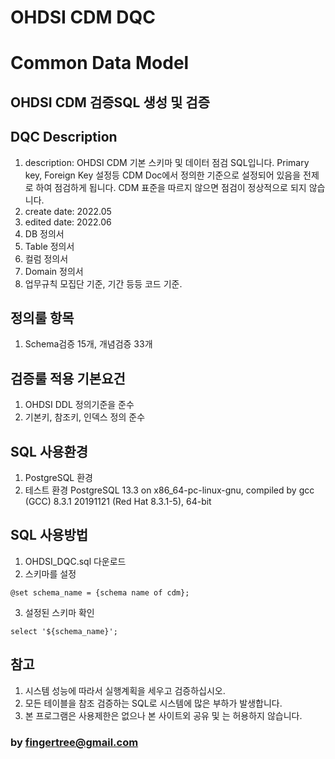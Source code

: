 # OHDSI CDM DQC 
# Common Data Model 

## OHDSI CDM 검증SQL 생성 및 검증  

## DQC Description   
1. description: OHDSI CDM 기본 스키마 및 데이터 점검 SQL입니다. Primary key, Foreign Key 설정등 CDM Doc에서 정의한 
                기준으로 설정되어 있음을 전제로 하여 점검하게 됩니다. CDM 표준을 따르지 않으면 점검이 정상적으로 되지 않습니다. 
2. create date: 2022.05 
3. edited date: 2022.06 
4. DB 정의서 
5. Table 정의서 
6. 컬럼 정의서
7. Domain 정의서 
8. 업무규칙 모집단 기준, 기간 등등 코드 기준. 

## 정의룰 항목 
1. Schema검증 15개, 개념검증 33개 

## 검증룰 적용 기본요건 
1. OHDSI DDL 정의기준을 준수 
2. 기본키, 참조키, 인덱스 정의 준수 

## SQL 사용환경 
1. PostgreSQL 환경 
2. 테스트 환경 
   PostgreSQL 13.3 on x86_64-pc-linux-gnu, compiled by gcc (GCC) 8.3.1 20191121 (Red Hat 8.3.1-5), 64-bit

## SQL 사용방법 
1. OHDSI_DQC.sql 다운로드 
2. 스키마를 설정 
``` 
@set schema_name = {schema name of cdm};      
```
3. 설정된 스키마 확인 
``` 
select '${schema_name}'; 
```

## 참고 
1. 시스템 성능에 따라서 실행계획을 세우고 검증하십시오. 
2. 모든 테이블을 참조 검증하는 SQL로 시스템에 많은 부하가 발생합니다. 
3. 본 프로그램은 사용제한은 없으나 본 사이트외 공유 및 는 허용하지 않습니다. 

### by fingertree@gmail.com  

